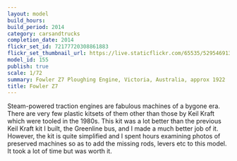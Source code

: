 ```yaml
---
layout: model
build_hours: 
build_period: 2014
category: carsandtrucks
completion_date: 2014
flickr_set_id: 72177720308861883
flickr_set_thumbnail_url: https://live.staticflickr.com/65535/52954691305_cb7b4fba1a_m.jpg
model_id: 155
publish: true
scale: 1/72
summary: Fowler Z7 Ploughing Engine, Victoria, Australia, approx 1922
title: Fowler Z7
---
```


Steam-powered traction engines are fabulous machines of a bygone era. There are very few plastic kitsets of them other than those by Keil Kraft which were tooled in the 1980s. This kit was a lot better than the previous Keil Kraft kit I built, the Greenline bus, and I made a much better job of it. However, the kit is quite simplified and I spent hours examining photos of preserved machines so as to add the missing rods, levers etc to this model. It took a lot of time but was worth it.
